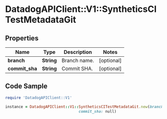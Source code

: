# DatadogAPIClient::V1::SyntheticsCITestMetadataGit

## Properties

Name | Type | Description | Notes
------------ | ------------- | ------------- | -------------
**branch** | **String** | Branch name. | [optional] 
**commit_sha** | **String** | Commit SHA. | [optional] 

## Code Sample

```ruby
require 'DatadogAPIClient::V1'

instance = DatadogAPIClient::V1::SyntheticsCITestMetadataGit.new(branch: null,
                                 commit_sha: null)
```


